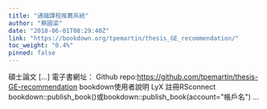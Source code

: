 ```yaml
---
title: "通識課程推薦系統"
author: "蔡國梁"
date: "2018-06-01T08:29:40Z"
link: "https://bookdown.org/tpemartin/thesis_GE_recommendation/"
toc_weight: "0.4%"
pinned: false
---
```


碩士論文 [...] 電子書網址： Github repo:https://github.com/tpemartin/thesis-GE-recommendation bookdown使用者說明 LyX 註冊RSconnect bookdown::publish_book()或bookdown::publish_book(account="帳戶名") ...
